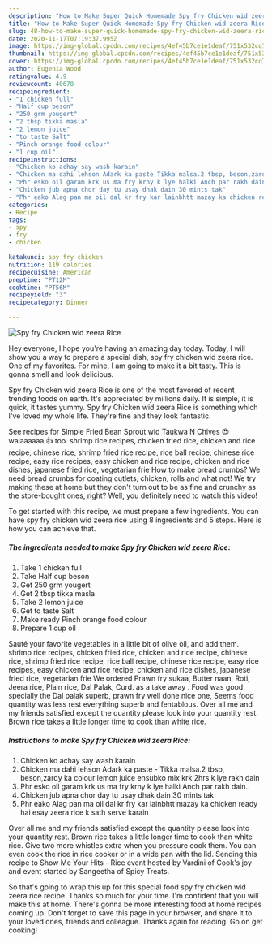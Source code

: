 ```yaml
---
description: "How to Make Super Quick Homemade Spy fry Chicken wid zeera Rice"
title: "How to Make Super Quick Homemade Spy fry Chicken wid zeera Rice"
slug: 48-how-to-make-super-quick-homemade-spy-fry-chicken-wid-zeera-rice
date: 2020-11-17T07:19:37.995Z
image: https://img-global.cpcdn.com/recipes/4ef45b7ce1e1deaf/751x532cq70/spy-fry-chicken-wid-zeera-rice-recipe-main-photo.jpg
thumbnail: https://img-global.cpcdn.com/recipes/4ef45b7ce1e1deaf/751x532cq70/spy-fry-chicken-wid-zeera-rice-recipe-main-photo.jpg
cover: https://img-global.cpcdn.com/recipes/4ef45b7ce1e1deaf/751x532cq70/spy-fry-chicken-wid-zeera-rice-recipe-main-photo.jpg
author: Eugenia Wood
ratingvalue: 4.9
reviewcount: 40678
recipeingredient:
- "1 chicken full"
- "Half cup beson"
- "250 grm yougert"
- "2 tbsp tikka masla"
- "2 lemon juice"
- "to taste Salt"
- "Pinch orange food colour"
- "1 cup oil"
recipeinstructions:
- "Chicken ko achay say wash karain"
- "Chicken ma dahi lehson Adark ka paste Tikka malsa.2 tbsp, beson,zardy ka colour lemon juice ensubko mix krk 2hrs k lye rakh dain"
- "Phr esko oil garam krk us ma fry krny k lye halki Anch par rakh dain.."
- "Chicken jub apna chor day tu usay dhak dain 30 mints tak"
- "Phr eako Alag pan ma oil dal kr fry kar lainbhtt mazay ka chicken ready hai esay zeera rice k sath serve karain"
categories:
- Recipe
tags:
- spy
- fry
- chicken

katakunci: spy fry chicken 
nutrition: 119 calories
recipecuisine: American
preptime: "PT12M"
cooktime: "PT56M"
recipeyield: "3"
recipecategory: Dinner

---
```



![Spy fry Chicken wid zeera Rice](https://img-global.cpcdn.com/recipes/4ef45b7ce1e1deaf/751x532cq70/spy-fry-chicken-wid-zeera-rice-recipe-main-photo.jpg)

Hey everyone, I hope you're having an amazing day today. Today, I will show you a way to prepare a special dish, spy fry chicken wid zeera rice. One of my favorites. For mine, I am going to make it a bit tasty. This is gonna smell and look delicious.

Spy fry Chicken wid zeera Rice is one of the most favored of recent trending foods on earth. It's appreciated by millions daily. It is simple, it is quick, it tastes yummy. Spy fry Chicken wid zeera Rice is something which I've loved my whole life. They're fine and they look fantastic.

See recipes for Simple Fried Bean Sprout wid Taukwa N Chives 😍 walaaaaaa 👍 too. shrimp rice recipes, chicken fried rice, chicken and rice recipe, chinese rice, shrimp fried rice recipe, rice ball recipe, chinese rice recipe, easy rice recipes, easy chicken and rice recipe, chicken and rice dishes, japanese fried rice, vegetarian frie How to make bread crumbs? We need bread crumbs for coating cutlets, chicken, rolls and what not! We try making these at home but they don&#39;t turn out to be as fine and crunchy as the store-bought ones, right? Well, you definitely need to watch this video!


To get started with this recipe, we must prepare a few ingredients. You can have spy fry chicken wid zeera rice using 8 ingredients and 5 steps. Here is how you can achieve that.

<!--inarticleads1-->

##### The ingredients needed to make Spy fry Chicken wid zeera Rice:

1. Take 1 chicken full
1. Take Half cup beson
1. Get 250 grm yougert
1. Get 2 tbsp tikka masla
1. Take 2 lemon juice
1. Get to taste Salt
1. Make ready Pinch orange food colour
1. Prepare 1 cup oil


Sauté your favorite vegetables in a little bit of olive oil, and add them. shrimp rice recipes, chicken fried rice, chicken and rice recipe, chinese rice, shrimp fried rice recipe, rice ball recipe, chinese rice recipe, easy rice recipes, easy chicken and rice recipe, chicken and rice dishes, japanese fried rice, vegetarian frie We ordered Prawn fry sukaa, Butter naan, Roti, Jeera rice, Plain rice, Dal Palak, Curd. as a take away . Food was good. specially the Dal palak superb, prawn fry well done nice one, Seems food quantity was less rest everything superb and fentablous. Over all me and my friends satisfied except the quantity please look into your quantity rest. Brown rice takes a little longer time to cook than white rice. 

<!--inarticleads2-->

##### Instructions to make Spy fry Chicken wid zeera Rice:

1. Chicken ko achay say wash karain
1. Chicken ma dahi lehson Adark ka paste - Tikka malsa.2 tbsp, beson,zardy ka colour lemon juice ensubko mix krk 2hrs k lye rakh dain
1. Phr esko oil garam krk us ma fry krny k lye halki Anch par rakh dain..
1. Chicken jub apna chor day tu usay dhak dain 30 mints tak
1. Phr eako Alag pan ma oil dal kr fry kar lainbhtt mazay ka chicken ready hai esay zeera rice k sath serve karain


Over all me and my friends satisfied except the quantity please look into your quantity rest. Brown rice takes a little longer time to cook than white rice. Give two more whistles extra when you pressure cook them. You can even cook the rice in rice cooker or in a wide pan with the lid. Sending this recipe to Show Me Your Hits - Rice event hosted by Vardini of Cook&#39;s joy and event started by Sangeetha of Spicy Treats. 

So that's going to wrap this up for this special food spy fry chicken wid zeera rice recipe. Thanks so much for your time. I'm confident that you will make this at home. There's gonna be more interesting food at home recipes coming up. Don't forget to save this page in your browser, and share it to your loved ones, friends and colleague. Thanks again for reading. Go on get cooking!
